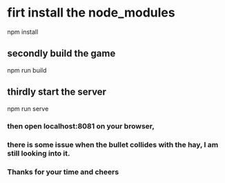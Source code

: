 # firt install the node_modules
npm install

## secondly build the game
npm run build

## thirdly start the server
npm run serve

### then open localhost:8081 on your browser, 
### there is some issue when the bullet collides with the hay, I am still looking into it.
### Thanks for your time and cheers